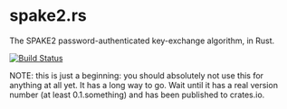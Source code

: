 # spake2.rs
The SPAKE2 password-authenticated key-exchange algorithm, in Rust.

[![Build Status](https://travis-ci.org/warner/spake2.rs.svg?branch=master)](https://travis-ci.org/warner/spake2.rs)

NOTE: this is just a beginning: you should absolutely not use this for anything at all yet. It has a long way to go. Wait until it has a real version number (at least 0.1.something) and has been published to crates.io.
